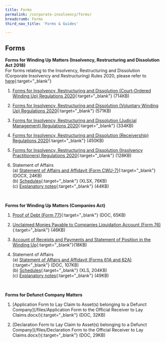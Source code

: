 ```yaml
---
title: Forms
permalink: /corporate-insolvency/forms/
breadcrumb: Forms
third_nav_title: 'Forms & Guides'

---
```



Forms
---

**Forms for Winding Up Matters (Insolvency, Restructuring and Dissolution Act 2018)**<br>
For forms relating to the Insolvency, Restructuring and Dissolution (Corporate Insolvency and Restructuring) Rules 2020, please refer to [here](https://sso.agc.gov.sg/SL/IRDA2018-S603-2020/Uncommenced/20200729132927?DocDate=20200727&ValidDt=20200730){:target="_blank"}<br>

1. [Forms for Insolvency, Restructuring and Dissolution (Court-Ordered Winding Up) Regulations 2020](/files/Forms%20-%20IRD%20(Court-Ordered%20Winding%20Up)%20Reg%202020.pdf/){:target="_blank"} (714KB)<br>

2. [Forms for Insolvency, Restructuring and Dissolution (Voluntary Winding Up) Regulations 2020](/files/Forms%20-%20IRD%20(Voluntary%20Winding%20Up)%20Reg%202020.pdf/){:target="_blank"} (571KB)<br>

3. [Forms for Insolvency, Restructuring and Dissolution (Judicial Management) Regulations 2020](/files/Forms%20-%20IRD%20(Judicial%20Management)%20Reg%202020.pdf/){:target="_blank"} (334KB)<br>

4. [Forms for Insolvency, Restructuring and Dissolution (Receivership) Regulations 2020](/files/Forms%20-%20IRD%20(Receivership)%20Regs%202020.pdf/){:target="_blank"} (450KB)<br>

5. [Forms for Insolvency, Restructuring and Dissolution (Insolvency Practitioners) Regulations 2020](/files/Forms%20-%20IRD%20(IP)%20Regs%202020.pdf/){:target="_blank"} (128KB)<br>

6. Statement of Affairs<br>
   (a) [Statement of Affairs and Affidavit (Form CWU-7)](/files/CWU-7%20Statement%20of%20Affairs%20summary_affidavit.docx/){:target="_blank"} (DOCX, 24KB)<br>
   (b) [Schedules](/files/CWU-7%20SA%20schedules.xlsx/){:target="_blank"} (XLSX, 76KB)<br>
   (c) [Explanatory notes](/files/CWU-7%20SA%20explanatory%20notes.pdf/){:target="_blank"} (44KB)<br>
<br>

**Forms for Winding Up Matters (Companies Act)**

1. [Proof of Debt (Form 77)](/files/linkclick1664.doc/){:target="_blank"} (DOC, 65KB)<br>

2. [Unclaimed Monies Payable to Companies Liquidation Account (Form 76)](/files/UnclaimedMoniespayabletoCompaniesLiquidationAccountForm76.pdf/){:target="_blank"} (46KB)<br>

3. [Account of Receipts and Payments and Statement of Position in the Winding Up](/files/Acountofreceipts&payments.pdf/){:target="_blank"}(18KB)<br>

4. Statement of Affairs<br>
   (a) [Statement of Affairs and Affidavit (Forms 61A and 62A)](/files/linkclickfbe0.doc/){:target="_blank"} (DOC, 107KB)<br>
   (b) [Schedules](/files/Schedule_A_L.xls/){:target="_blank"} (XLS, 204KB)<br>
   (c) [Explanatory notes](/files/linkclick99f4.pdf/){:target="_blank"} (49KB)<br>
<br>

**Forms for Defunct Company Matters**

1. [Application Form to Lay Claim to Asset(s) belonging to a Defunct Company](/files/Application Form to the Official Receiver to Lay Claims.docx/){:target="_blank"} (DOC, 32KB) <br>

2. [Declaration Form to Lay Claim to Asset(s) belonging to a Defunct Company](/files/Declaration Form to the Official Receiver to Lay Claims.docx/){:target="_blank"} (DOC, 29KB)<br>
